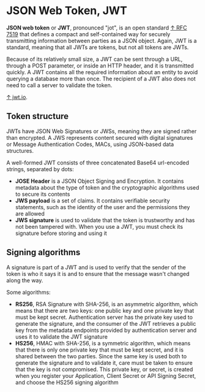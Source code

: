 # JSON Web Token, JWT

**JSON web token** or **JWT**, pronounced "jot", is an open standard [↑ RFC 7519](https://datatracker.ietf.org/doc/html/rfc7519) that defines a compact and self-contained way for securely transmitting information between parties as a JSON object. Again, JWT is a standard, meaning that all JWTs are tokens, but not all tokens are JWTs.

Because of its relatively small size, a JWT can be sent through a URL, through a POST parameter, or inside an HTTP header, and it is transmitted quickly. A JWT contains all the required information about an entity to avoid querying a database more than once. The recipient of a JWT also does not need to call a server to validate the token.

[↑ jwt.io](https://jwt.io).

## Token structure

JWTs have JSON Web Signatures or JWSs, meaning they are signed rather than encrypted. A JWS represents content secured with digital signatures or Message Authentication Codes, MACs, using JSON-based data structures.

A well-formed JWT consists of three concatenated Base64 url-encoded strings, separated by dots:

- **JOSE Header** is a JSON Object Signing and Encryption. It contains metadata about the type of token and the cryptographic algorithms used to secure its contents
- **JWS payload** is a set of claims. It contains verifiable security statements, such as the identity of the user and the permissions they are allowed
- **JWS signature** is used to validate that the token is trustworthy and has not been tampered with. When you use a JWT, you must check its signature before storing and using it

## Signing algorithms

A signature is part of a JWT and is used to verify that the sender of the token is who it says it is and to ensure that the message wasn't changed along the way.

Some algorithms:

- **RS256**, RSA Signature with SHA-256, is an asymmetric algorithm, which means that there are two keys: one public key and one private key that must be kept secret. Authentication server has the private key used to generate the signature, and the consumer of the JWT retrieves a public key from the metadata endpoints provided by authentication server and uses it to validate the JWT signature
- **HS256**, HMAC with SHA-256, is a symmetric algorithm, which means that there is only one private key that must be kept secret, and it is shared between the two parties. Since the same key is used both to generate the signature and to validate it, care must be taken to ensure that the key is not compromised. This private key, or secret, is created when you register your Application, Client Secret or API Signing Secret, and choose the HS256 signing algorithm
